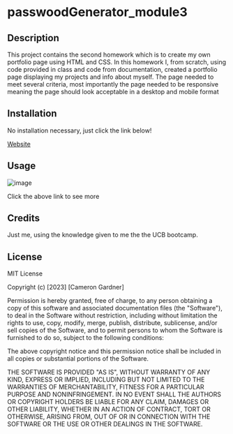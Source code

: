 # passwoodGenerator_module3

## Description
This project contains the second homework which is to create my own portfolio page using HTML and CSS. In this homework I, from scratch, using code provided in class and 
code from documentation, created a portfolio page displaying my projects and info about myself. The page needed to meet several criteria, most importantly the page needed to be responsive 
meaning the page should look acceptable in a desktop and mobile format

## Installation

No installation necessary, just click the link below!

[Website](https://camerong7.github.io/passwordGenarator_module3/)

## Usage

![image](../Assets/03-javascript-homework-demo.png)

Click the above link to see more

## Credits

Just me, using the knowledge given to me the the UCB bootcamp.

## License

MIT License

Copyright (c) [2023] [Cameron Gardner]

Permission is hereby granted, free of charge, to any person obtaining a copy
of this software and associated documentation files (the "Software"), to deal
in the Software without restriction, including without limitation the rights
to use, copy, modify, merge, publish, distribute, sublicense, and/or sell
copies of the Software, and to permit persons to whom the Software is
furnished to do so, subject to the following conditions:

The above copyright notice and this permission notice shall be included in all
copies or substantial portions of the Software.

THE SOFTWARE IS PROVIDED "AS IS", WITHOUT WARRANTY OF ANY KIND, EXPRESS OR
IMPLIED, INCLUDING BUT NOT LIMITED TO THE WARRANTIES OF MERCHANTABILITY,
FITNESS FOR A PARTICULAR PURPOSE AND NONINFRINGEMENT. IN NO EVENT SHALL THE
AUTHORS OR COPYRIGHT HOLDERS BE LIABLE FOR ANY CLAIM, DAMAGES OR OTHER
LIABILITY, WHETHER IN AN ACTION OF CONTRACT, TORT OR OTHERWISE, ARISING FROM,
OUT OF OR IN CONNECTION WITH THE SOFTWARE OR THE USE OR OTHER DEALINGS IN THE
SOFTWARE.
